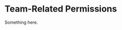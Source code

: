 [title]: # (Team-Related Permissions)
[tags]: # (XXX)
[priority]: # (6657)
# Team-Related Permissions
Something here.
